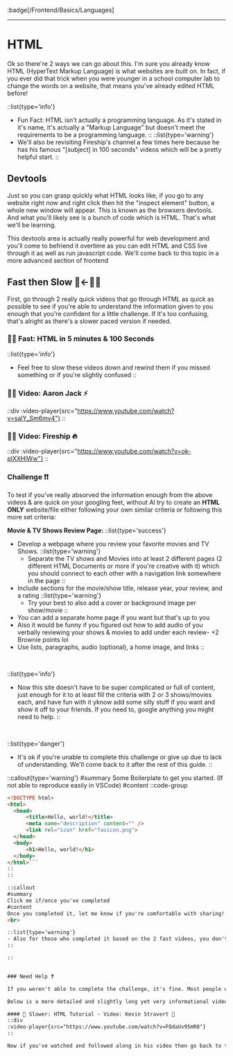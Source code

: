 :badge[/Frontend/Basics/Languages]<br><hr>

# HTML 

Ok so there're 2 ways we can go about this. I'm sure you already know HTML (HyperText Markup Language) is what websites are built on. In fact, if you ever did that trick when you were younger in a school computer lab to change the words on a website, that means you've already edited HTML before!

::list{type='info'}
- Fun Fact: HTML isn't actually a programming language. As it's stated in it's name, it's actually a "Markup Language" but doesn't meet the requirements to be a programming language.
::
::list{type='warning'}
- We'll also be revisiting Fireship's channel a few times here because he has his famous "\[subject] in 100 seconds" videos which will be a pretty helpful start.
::

## Devtools
Just so you can grasp quickly what HTML looks like, if you go to any website right now and right click then hit the "inspect element" button, a whole new window will appear. This is known as the browsers devtools. And what you'll likely see is a bunch of code which is HTML. That's what we'll be learning. 

This devtools area is actually really powerful for web development and you'll come to befriend it overtime as you can edit HTML and CSS live through it as well as run javascript code. We'll come back to this topic in a more advanced section of frontend

## Fast then Slow 🐢←🏃‍♂️
First, go through 2 really quick videos that go through HTML as quick as possible to see if you're able to understand the information given to you enough that you're confident for a little challenge. If it's too confusing, that's alright as there's a slower paced version if needed.

### 🏃‍♂️ Fast: HTML in 5 minutes & 100 Seconds
::list{type='info'}
- Feel free to slow these videos down and rewind them if you missed something or if you're slightly confused
::
### 🏃‍♂️ Video: Aaron Jack ⚡
::div
  :video-player{src="https://www.youtube.com/watch?v=salY_Sm6mv4"}
::
### 🏃‍♂️ Video: Fireship 🔥
::div
  :video-player{src="https://www.youtube.com/watch?v=ok-plXXHlWw"}
::

### Challenge ❗❗ 
To test if you've really absorved the information enough from the above videos & are quick on your googling feet, without AI try to create an **HTML ONLY** website/file either following your own similar criteria or following this more set criteria: 

**Movie & TV Shows Review Page:**
::list{type='success'}
- Develop a webpage where you review your favorite movies and TV Shows.
    ::list{type='warning'}
    - Separate the TV shows and Movies into at least 2 different pages (2 different HTML Documents or more if you're creative with it) which you should connect to each other with a navigation link somewhere in the page
    ::
- Include sections for the movie/show title, release year, your review, and a rating
    ::list{type='warning'}
    - Try your best to also add a cover or background image per show/movie
    ::
- You can add a separate home page if you want but that's up to you
- Also it would be funny if you figured out how to add audio of you verbally reviewing your shows & movies to add under each review- +2 Brownie points lol
- Use lists, paragraphs, audio (optional), a home image, and links
::
<br>

::list{type='info'}
- Now this site doesn't have to be super complicated or full of content, just enough for it to at least fill the criteria with 2 or 3 shows/movies each, and have fun with it yknow add some silly stuff if you want and show it off to your friends. If you need to, google anything you might need to help. 
::
<br>

::list{type='danger'}
- It's ok if you're unable to complete this challenge or give up due to lack of understanding. We'll come back to it after the rest of this guide.
::

::callout{type='warning'}
#summary
Some Boilerplate to get you started. (If not able to reproduce easily in VSCode)
#content
::code-group
  ```html [file.html]
<!DOCTYPE html>
<html>
    <head>
        <title>Hello, world!</title>
        <meta name="description" content="" />
        <link rel="icon" href="favicon.png">
    </head>
    <body>
        <h1>Hello, world!</h1>
    </body>
</html>```
::
::

::callout
#summary
Click me if/once you've completed 
#content
Once you completed it, let me know if you're comfortable with sharing! I'd love to check it out and see what you've come up with. Maybe you can add a prank youtube redirect in there somewhere and send it to your friends 😂
<br>

::list{type='warning'}
- Also for those who completed it based on the 2 fast videos, you don't technically need to continue with the below section but if you want to watch the intro and first bits, it has pretty good info and HTML foundations beyond using it
::

::


### Need Help ❓

If you weren't able to complete the challenge, it's fine. Most people won't be able to do all of that based on just those 2 very short, fast based videos.

Below is a more detailed and slightly long yet very informational video that not only goes over the basics of HTML and some basic foundational concepts, but in the video he writes a "Kevin Cookie Company" as an example page with external pages which you can also make if the challenge is too complicated for now. This was the video I used when I learned HTML and I actually went through making a secret rickroll site for my friends a year or 2 ago. I didn't actually watch the entire video though so if you think you can tackle the challenge again without finishing then go right ahead, maybe you just needed this video for a little more clarification on certain concepts.

#### 🐢 Slower: HTML Tutorial - Video: Kevin Stravert 👷
::div
  :video-player{src="https://www.youtube.com/watch?v=FQdaUv95mR8"}
::

Now if you've watched and followed along in his video then go back to the challenge and finish it off!